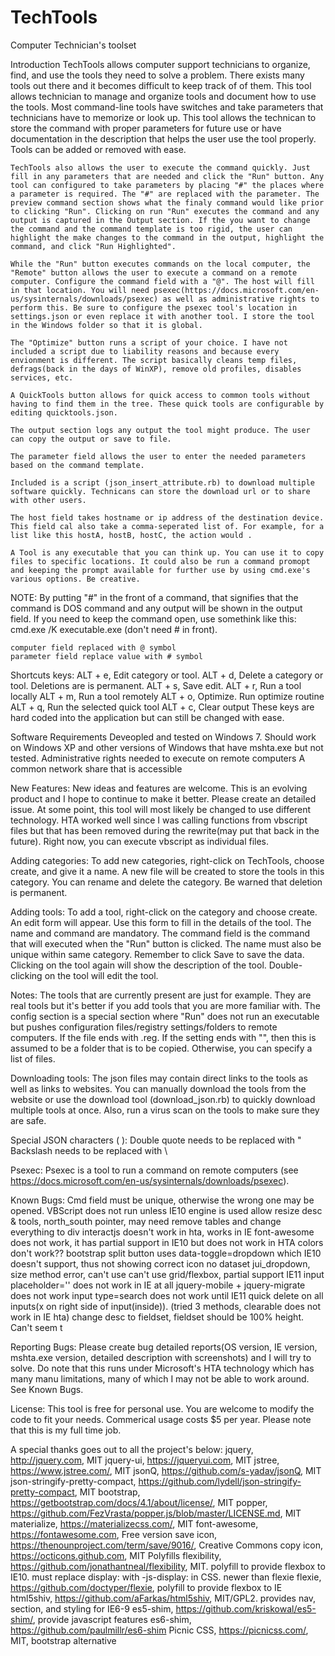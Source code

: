 # TechTools
Computer Technician's toolset

Introduction
	TechTools allows computer support technicians to organize, find, and use the tools they need to solve a problem. There exists many tools out there and it becomes difficult to keep track of of them. This tool allows technician to manage and organize tools and document how to use the tools. Most command-line tools have switches and take parameters that technicians have to memorize or look up. This tool allows the technican to store the command with proper parameters for future use or have documentation in the description that helps the user use the tool properly. Tools can be added or removed with ease.

	TechTools also allows the user to execute the command quickly. Just fill in any parameters that are needed and click the "Run" button. Any tool can configured to take parameters by placing "#" the places where a parameter is required. The "#" are replaced with the parameter. The preview command section shows what the finaly command would like prior to clicking "Run". Clicking on run "Run" executes the command and any output is captured in the Output section. If the you want to change the command and the command template is too rigid, the user can highlight the make changes to the command in the output, highlight the command, and click "Run Highlighted".

	While the "Run" button executes commands on the local computer, the "Remote" button allows the user to execute a command on a remote computer. Configure the command field with a "@". The host will fill in that location. You will need psexec(https://docs.microsoft.com/en-us/sysinternals/downloads/psexec) as well as administrative rights to perform this. Be sure to configure the psexec tool's location in settings.json or even replace it with another tool. I store the tool in the Windows folder so that it is global.

	The "Optimize" button runs a script of your choice. I have not included a script due to liability reasons and because every envionment is different. The script basically cleans temp files, defrags(back in the days of WinXP), remove old profiles, disables services, etc.

	A QuickTools button allows for quick access to common tools without having to find them in the tree. These quick tools are configurable by editing quicktools.json.

	The output section logs any output the tool might produce. The user can copy the output or save to file.

	The parameter field allows the user to enter the needed parameters based on the command template.

	Included is a script (json_insert_attribute.rb) to download multiple software quickly. Technicans can store the download url or to share with other users.

	The host field takes hostname or ip address of the destination device. This field cal also take a comma-seperated list of. For example, for a list like this hostA, hostB, hostC, the action would .

	A Tool is any executable that you can think up. You can use it to copy files to specific locations. It could also be run a command promopt and keeping the prompt available for further use by using cmd.exe's various options. Be creative.
NOTE:
	By putting "#" in the front of a command, that signifies that the command is DOS command and any output will be shown in the output field. If you need to keep the command open, use somethink like this: cmd.exe /K executable.exe (don't need # in front).

	computer field replaced with @ symbol
	parameter field replace value with # symbol

Shortcuts keys:
	ALT + e, Edit category or tool.
	ALT + d, Delete a category or tool. Deletions are is permanent.
	ALT + s, Save edit.
	ALT + r, Run a tool locally
	ALT + m, Run a tool remotely
	ALT + o, Optimize. Run optimize routine
	ALT + q, Run the selected quick tool
	ALT + c, Clear output
	These keys are hard coded into the application but can still be changed with ease.

Software Requirements
	Deveopled and tested on Windows 7. Should work on Windows XP and other versions of Windows that have mshta.exe but not tested.
	Administrative rights needed to execute on remote computers
	A common network share that is accessible

New Features:
	New ideas and features are welcome. This is an evolving product and I hope to continue to make it better. Please create an detailed issue. At some point, this tool will most likely be changed to use different technology. HTA worked well since I was calling functions from vbscript files but that has been removed during the rewrite(may put that back in the future). Right now, you can execute vbscript as individual files.

Adding categories:
	To add new categories, right-click on TechTools, choose create, and give it a name. A new file will be created to store the tools in this category. You can rename and delete the category. Be warned that deletion is permanent.

Adding tools:
	To add a tool, right-click on the category and choose create. An edit form will appear. Use this form to fill in the details of the tool. The name and command are mandatory. The command field is the command that will executed when the "Run" button is clicked. The name must also be unique within same category. Remember to click Save to save the data. Clicking on the tool again will show the description of the tool. Double-clicking on the tool will edit the tool.


Notes:
	The tools that are currently present are just for example. They are real tools but it's better if you add tools that you are more familiar with.
	The config section is a special section where "Run" does not run an executable but pushes configuration files/registry settings/folders to remote computers. If the file ends with .reg. If the setting ends with "\", then this is assumed to be a folder that is to be copied. Otherwise, you can specify a list of files.

Downloading tools:
	The json files may contain direct links to the tools as well as links to websites. You can manually download the tools from the website or use the download tool (download_json.rb) to quickly download multiple tools at once. Also, run a virus scan on the tools to make sure they are safe.

Special JSON characters (	):
	Double quote needs to be replaced with \"
	Backslash needs to be replaced with \\

Psexec:
	Psexec is a tool to run a command on remote computers (see https://docs.microsoft.com/en-us/sysinternals/downloads/psexec).

Known Bugs:
	Cmd field must be unique, otherwise the wrong one may be opened.
	VBScript does not run unless IE10 engine is used
	allow resize desc & tools, north_south pointer, may need remove tables and change everything to div
		interactjs doesn't work in hta, works in IE
	font-awesome does not work, it has partial support in IE10 but does not work in HTA
	colors don't work??
	bootstrap split button uses data-toggle=dropdown which IE10 doesn't support, thus not showing correct icon
	no dataset
	jui_dropdown, size method error, can't use
	can't use grid/flexbox, partial support IE11
	input placeholder='' does not work in IE at all
	jquery-mobile + jquery-migrate does not work
	input type=search does not work until IE11
	quick delete on all inputs(x on right side of input(inside)). (tried 3 methods, clearable does not work in IE hta)
	change desc to fieldset, fieldset should be 100% height. Can't seem t

Reporting Bugs:
	Please create bug detailed reports(OS version, IE version, mshta.exe version, detailed description with screenshots) and I will try to solve. Do note that this runs under Microsoft's HTA technology which has many manu limitations, many of which I may not be able to work around. See Known Bugs.


License:
	This tool is free for personal use. You are welcome to modify the code to fit your needs. Commerical usage costs $5 per year. Please note that this is my full time job.

A special thanks goes out to all the project's below:
	jquery, http://jquery.com, MIT
	jquery-ui, https://jqueryui.com, MIT
	jstree, https://www.jstree.com/, MIT
	jsonQ, https://github.com/s-yadav/jsonQ, MIT
	json-stringify-pretty-compact, https://github.com/lydell/json-stringify-pretty-compact, MIT
	bootstrap, https://getbootstrap.com/docs/4.1/about/license/, MIT
	popper, https://github.com/FezVrasta/popper.js/blob/master/LICENSE.md, MIT
		materialize, https://materializecss.com/, MIT
		font-awesome, https://fontawesome.com, Free version
	save icon, https://thenounproject.com/term/save/9016/, Creative Commons
	copy icon, https://octicons.github.com, MIT
Polyfills
	flexibility, https://github.com/jonathantneal/flexibility, MIT. polyfill to provide flexbox to IE10. must replace display: with -js-display: in CSS. newer than flexie
	flexie, https://github.com/doctyper/flexie, polyfill to provide flexbox to IE
	html5shiv, https://github.com/aFarkas/html5shiv, MIT/GPL2. provides nav, section, and styling for IE6-9
	es5-shim, https://github.com/kriskowal/es5-shim/, provide javascript features
	es6-shim, https://github.com/paulmillr/es6-shim
	Picnic CSS, https://picnicss.com/, MIT, bootstrap alternative
